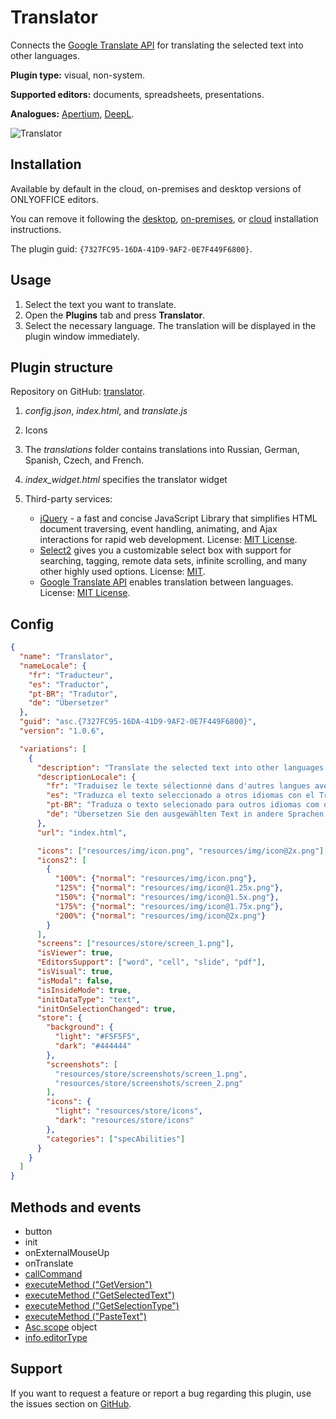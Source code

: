 # Translator

Connects the [Google Translate API](https://cloud.google.com/translate?hl=ru) for translating the selected text into other languages.

**Plugin type:** visual, non-system.

**Supported editors:** documents, spreadsheets, presentations.

**Analogues:** [Apertium](https://github.com/ONLYOFFICE/onlyoffice.github.io/tree/master/sdkjs-plugins/content/apertium), [DeepL](https://github.com/ONLYOFFICE/onlyoffice.github.io/tree/master/sdkjs-plugins/content/deepl).

![Translator](/assets/images/plugins/gifs/translator.gif)

## Installation

Available by default in the cloud, on-premises and desktop versions of ONLYOFFICE editors.

You can remove it following the [desktop](../../tutorials/installing/onlyoffice-desktop-editors.md), [on-premises](../../tutorials/installing/onlyoffice-docs-on-premises.md), or [cloud](../../tutorials/installing/onlyoffice-cloud.md) installation instructions.

The plugin guid: `{7327FC95-16DA-41D9-9AF2-0E7F449F6800}`.

## Usage

1. Select the text you want to translate.
2. Open the **Plugins** tab and press **Translator**.
3. Select the necessary language. The translation will be displayed in the plugin window immediately.

## Plugin structure

Repository on GitHub: [translator](https://github.com/ONLYOFFICE/onlyoffice.github.io/tree/master/sdkjs-plugins/content/translator).

1. *config.json*, *index.html*, and *translate.js*

2. Icons

3. The *translations* folder contains translations into Russian, German, Spanish, Czech, and French.

4. *index\_widget.html* specifies the translator widget

5. Third-party services:

   - [jQuery](https://jquery.com) - a fast and concise JavaScript Library that simplifies HTML document traversing, event handling, animating, and Ajax interactions for rapid web development. License: [MIT License](https://github.com/ONLYOFFICE/onlyoffice.github.io/blob/master/sdkjs-plugins/content/translator/licenses/jQuery.license).
   - [Select2](https://select2.org/) gives you a customizable select box with support for searching, tagging, remote data sets, infinite scrolling, and many other highly used options. License: [MIT](https://github.com/ONLYOFFICE/onlyoffice.github.io/blob/master/sdkjs-plugins/content/translator/licenses/Select2.license).
   - [Google Translate API](https://cloud.google.com/translate?hl=ru) enables translation between languages. License: [MIT License](https://github.com/matheuss/google-translate-api/blob/master/LICENSE).

## Config

``` json
{
  "name": "Translator",
  "nameLocale": {
    "fr": "Traducteur",
    "es": "Traductor",
    "pt-BR": "Tradutor",
    "de": "Übersetzer"
  },
  "guid": "asc.{7327FC95-16DA-41D9-9AF2-0E7F449F6800}",
  "version": "1.0.6",

  "variations": [
    {
      "description": "Translate the selected text into other languages with Google Translate.",
      "descriptionLocale": {
        "fr": "Traduisez le texte sélectionné dans d'autres langues avec Google Translate.",
        "es": "Traduzca el texto seleccionado a otros idiomas con el Traductor de Google.",
        "pt-BR": "Traduza o texto selecionado para outros idiomas com o Google Translate.",
        "de": "Übersetzen Sie den ausgewählten Text in andere Sprachen mit Google Translate."
      },
      "url": "index.html",

      "icons": ["resources/img/icon.png", "resources/img/icon@2x.png"],
      "icons2": [
        {
          "100%": {"normal": "resources/img/icon.png"},
          "125%": {"normal": "resources/img/icon@1.25x.png"},
          "150%": {"normal": "resources/img/icon@1.5x.png"},
          "175%": {"normal": "resources/img/icon@1.75x.png"},
          "200%": {"normal": "resources/img/icon@2x.png"}
        }
      ],
      "screens": ["resources/store/screen_1.png"],
      "isViewer": true,
      "EditorsSupport": ["word", "cell", "slide", "pdf"],
      "isVisual": true,
      "isModal": false,
      "isInsideMode": true,
      "initDataType": "text",
      "initOnSelectionChanged": true,
      "store": {
        "background": {
          "light": "#F5F5F5",
          "dark": "#444444"
        },
        "screenshots": [
          "resources/store/screenshots/screen_1.png",
          "resources/store/screenshots/screen_2.png"
        ],
        "icons": {
          "light": "resources/store/icons",
          "dark": "resources/store/icons"
        },
        "categories": ["specAbilities"]
      }
    }
  ]
}
```

## Methods and events

- button
- init
- onExternalMouseUp
- onTranslate
- [callCommand](../../interacting-with-editors/methods/text-document-api/Plugin/Methods/callCommand.md)
- [executeMethod ("GetVersion")](../../interacting-with-editors/methods/text-document-api/Api/Methods/GetVersion.md)
- [executeMethod ("GetSelectedText")](../../interacting-with-editors/methods/text-document-api/Api/Methods/GetSelectedText.md)
- [executeMethod ("GetSelectionType")](../../interacting-with-editors/methods/text-document-api/Api/Methods/GetSelectionType.md)
- [executeMethod ("PasteText")](../../interacting-with-editors/methods/text-document-api/Api/Methods/PasteText.md)
- [Asc.scope](../../interacting-with-editors/overview/how-to-call-commands.md#ascscope-object) object
- [info.editorType](../../interacting-with-editors/overview/how-to-call-commands.md#editortype)

## Support

If you want to request a feature or report a bug regarding this plugin, use the issues section on [GitHub](https://github.com/ONLYOFFICE/onlyoffice.github.io/issues).
